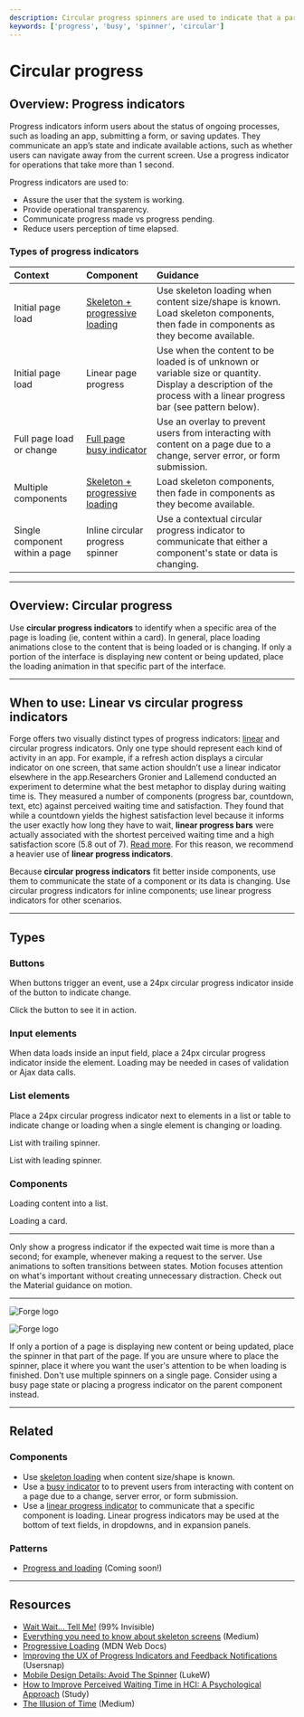 ```yaml
---
description: Circular progress spinners are used to indicate that a particular element is loading within an interface. 
keywords: ['progress', 'busy', 'spinner', 'circular']
---
```


# Circular progress

<ComponentVisual
  figmaUrl=""
  storybookUrl="https://forge.tylerdev.io/main/?path=/story/components-circular-progress--default" />

## Overview: Progress indicators

Progress indicators inform users about the status of ongoing processes, such as loading an app, submitting a form, or saving updates. They communicate an app’s state and indicate available actions, such as whether users can navigate away from the current screen. Use a progress indicator for operations that take more than 1 second.

Progress indicators are used to:

- Assure the user that the system is working.
- Provide operational transparency.
- Communicate progress made vs progress pending.
- Reduce users perception of time elapsed.

### Types of progress indicators

<div class="progress-table">

| Context           | Component          | Guidance
| :-----------------| :----------------- | :----------------
| Initial page load |  [Skeleton + progressive loading](/components/skeleton)  | Use skeleton loading when content size/shape is known. Load skeleton components, then fade in components as they become available.
| Initial page load | Linear page progress | Use when the content to be loaded is of unknown or variable size or quantity. Display a description of the process with a linear progress bar (see pattern below).
| Full page load or change | [Full page busy indicator](/components/busy-indicator) | Use an overlay to prevent users from interacting with content on a page due to a change, server error, or form submission.
| Multiple components | [Skeleton + progressive loading](/components/skeleton) | Load skeleton components, then fade in components as they become available.
| Single component within a page | Inline circular progress spinner | Use a contextual circular progress indicator to communicate that either a component's state or data is changing.

</div>

---

## Overview: Circular progress

Use **circular progress indicators** to identify when a specific area of the page is loading (ie, content within a card). In general, place loading animations close to the content that is being loaded or is changing. If only a portion of the interface is displaying new content or being updated, place the loading animation in that specific part of the interface.

---

## When to use: Linear vs circular progress indicators

Forge offers two visually distinct types of progress indicators: [linear](/components/linear-progress) and circular progress indicators. Only one type should represent each kind of activity in an app. For example, if a refresh action displays a circular indicator on one screen, that same action shouldn’t use a linear indicator elsewhere in the app.Researchers Gronier and Lallemend conducted an experiment to determine what the best metaphor to display during waiting time is. They measured a number of components (progress bar, countdown, text, etc) against perceived waiting time and satisfaction. They found that while a countdown yields the highest satisfaction level because it informs the user exactly how long they have to wait, **linear progress bars** were actually associated with the shortest perceived waiting time and a high satisfaction score (5.8 out of 7). [Read more](http://www.guillaumegronier.com/cv/resources/Articles/2013_WorkshopHCI_Gronier.pdf). For this reason, we recommend a heavier use of **linear progress indicators**. 

Because **circular progress indicators** fit better inside components, use them to communicate the state of a component or its data is changing. Use circular progress indicators for inline components; use linear progress indicators for other scenarios.

---

## Types 

### Buttons

When buttons trigger an event, use a 24px circular progress indicator inside of the button to indicate change. 

Click the button to see it in action.

### Input elements

When data loads inside an input field, place a 24px circular progress indicator inside the element. Loading may be needed in cases of validation or Ajax data calls. 

### List elements

Place a 24px circular progress indicator next to elements in a list or table to indicate change or loading when a single element is changing or loading.  

List with trailing spinner.

List with leading spinner.

### Components

Loading content into a list.

Loading a card.

---

<DoDontGrid>
  <DoDontTextSection>
    <DoDontText type="do">Only show a progress indicator if the expected wait time is more than a second; for example, whenever making a request to the server.</DoDontText>
    <DoDontText type="do">Use animations to soften transitions between states. Motion focuses attention on what's important without creating unnecessary distraction. Check out the Material guidance on motion.</DoDontText>
  </DoDontTextSection>
</DoDontGrid>

---

<DoDontGrid>
  <DoDontRow>
  <DoDontImage>

![Forge logo](/img/components/circular-progress/single-element-load.png)

  </DoDontImage>
  <DoDontImage>

![Forge logo](/img/components/circular-progress/multiple-spinners.gif)

  </DoDontImage>
  </DoDontRow> 
  <DoDontRow>
    <DoDont type="do">If only a portion of a page is displaying new content or being updated, place the spinner in that part of the page. If you are unsure where to place the spinner, place it where you want the user's attention to be when loading is finished.</DoDont>
    <DoDont type="dont">Don't use multiple spinners on a single page. Consider using a busy page state or placing a progress indicator on the parent component instead. </DoDont>
  </DoDontRow>
</DoDontGrid>

---

## Related

### Components

- Use [skeleton loading](/components/skeleton) when content size/shape is known.
- Use a [busy indicator](/components/busy-indicator) to to prevent users from interacting with content on a page due to a change, server error, or form submission.
- Use a [linear progress indicator](/components/linear-progress) to communicate that a specific component is loading. Linear progress indicators may be used at the bottom of text fields, in dropdowns, and in expansion panels.

### Patterns

- [Progress and loading](#) (Coming soon!)

---

## Resources

- [Wait Wait... Tell Me!](https://99percentinvisible.org/episode/wait-wait-tell-me/transcript/) (99% Invisible)
- [Everything you need to know about skeleton screens](https://uxdesign.cc/what-you-should-know-about-skeleton-screens-a820c45a571a) (Medium)
- [Progressive Loading](https://developer.mozilla.org/en-US/docs/Web/Progressive_web_apps/Loading) (MDN Web Docs)
- [Improving the UX of Progress Indicators and Feedback Notifications](https://usersnap.com/blog/progress-indicators/) (Usersnap)
- [Mobile Design Details: Avoid The Spinner](https://www.lukew.com/ff/entry.asp?1797) (LukeW)
- [How to Improve Perceived Waiting Time in HCI: A Psychological Approach](http://www.guillaumegronier.com/cv/resources/Articles/2013_WorkshopHCI_Gronier.pdf) (Study)
- [The Illusion of Time](https://medium.com/swlh/the-illusion-of-time-8f321fa2f191) (Medium)
